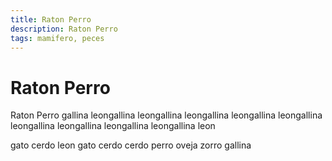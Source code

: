 ```yaml
---
title: Raton Perro
description: Raton Perro
tags: mamifero, peces
---
```


# Raton Perro

Raton Perro gallina leongallina leongallina leongallina leongallina leongallina leongallina leongallina leongallina leongallina leon

gato cerdo leon gato cerdo cerdo perro oveja zorro gallina